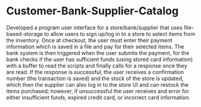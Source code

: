 # Customer-Bank-Supplier-Catalog
Developed a program user interface for a store/bank/supplier that uses file-based-storage to allow users to sign up/log in to a store to select items from the inventory. Once at checkout, the user must enter their payment information which is saved in a file and pay for their selected items. The bank system is then triggered when the user submits the payment, for the bank checks if the user has sufficient funds (using stored card information) with a buffer to read the scripts and finally calls for a response once they are read. If the response is successful, the user receives a confirmation number (the transaction is saved) and the stock of the store is updated, which then the supplier can also log in to the store UI and can restock the items purchased; however, if unsuccessful the user receives and error for either insufficient funds, expired credit card, or incorrect card information.
